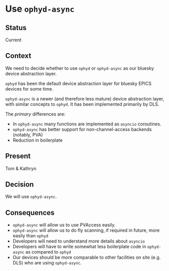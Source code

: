 # Use `ophyd-async`

## Status

Current

## Context

We need to decide whether to use `ophyd` or `ophyd-async` as our bluesky
device abstraction layer.

`ophyd` has been the default device abstraction layer for bluesky EPICS devices for
some time.

`ophyd-async` is a newer (and therefore less mature) device abstraction layer, 
with similar concepts to `ophyd`. It has been implemented primarily by DLS.

The *primary* differences are:
- In `ophyd-async` many functions are implemented as `asyncio` coroutines.
- `ophyd-async` has better support for non-channel-access backends (notably, PVA)
- Reduction in boilerplate

## Present

Tom & Kathryn

## Decision

We will use `ophyd-async`.

## Consequences

- `ophyd-async` will allow us to use PVAccess easily.
- `ophyd-async` will allow us to do fly scanning, if required in future, more easily than `ophyd`
- Developers will need to understand more details about `asyncio`
- Developers will have to write somewhat less boilerplate code in `ophyd-async` as compared to `ophyd`
- Our devices should be more comparable to other facilities on site (e.g. DLS) who are using `ophyd-async`.
